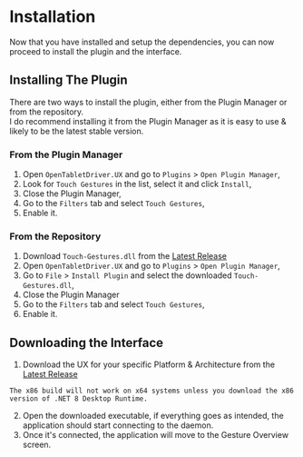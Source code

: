 # Installation

Now that you have installed and setup the dependencies, you can now proceed to install the plugin and the interface.

## Installing The Plugin

There are two ways to install the plugin, either from the Plugin Manager or from the repository. \
I do recommend installing it from the Plugin Manager as it is easy to use & likely to be the latest stable version.

### From the Plugin Manager

1. Open `OpenTabletDriver.UX` and go to `Plugins` > `Open Plugin Manager`,
2. Look for `Touch Gestures` in the list, select it and click `Install`,
3. Close the Plugin Manager,
4. Go to the `Filters` tab and select `Touch Gestures`,
5. Enable it.

### From the Repository

1. Download `Touch-Gestures.dll` from the [Latest Release](https://github.com/Mrcubix/Touch-Gestures/releases/latest)
2. Open `OpenTabletDriver.UX` and go to `Plugins` > `Open Plugin Manager`,
3. Go to `File` > `Install Plugin` and select the downloaded `Touch-Gestures.dll`,
4. Close the Plugin Manager
5. Go to the `Filters` tab and select `Touch Gestures`,
6. Enable it.

## Downloading the Interface

1. Download the UX for your specific Platform & Architecture from the [Latest Release](https://github.com/Mrcubix/Touch-Gestures/releases/latest)

```{note}
The x86 build will not work on x64 systems unless you download the x86 version of .NET 8 Desktop Runtime.
```

2. Open the downloaded executable, if everything goes as intended, the application should start connecting to the daemon.
3. Once it's connected, the application will move to the Gesture Overview screen.